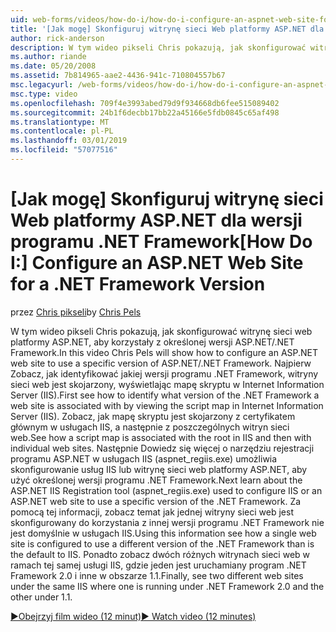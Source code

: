 ```yaml
---
uid: web-forms/videos/how-do-i/how-do-i-configure-an-aspnet-web-site-for-a-net-framework-version
title: '[Jak mogę] Skonfiguruj witrynę sieci Web platformy ASP.NET dla wersji programu .NET Framework | Dokumentacja firmy Microsoft'
author: rick-anderson
description: W tym wideo pikseli Chris pokazują, jak skonfigurować witrynę sieci web platformy ASP.NET, aby korzystały z określonej wersji ASP.NET/.NET Framework. Najpierw Zobacz jak zidentyfikować jakie v...
ms.author: riande
ms.date: 05/20/2008
ms.assetid: 7b814965-aae2-4436-941c-710804557b67
msc.legacyurl: /web-forms/videos/how-do-i/how-do-i-configure-an-aspnet-web-site-for-a-net-framework-version
msc.type: video
ms.openlocfilehash: 709f4e3993abed79d9f934668db6fee515089402
ms.sourcegitcommit: 24b1f6decbb17bb22a45166e5fdb0845c65af498
ms.translationtype: MT
ms.contentlocale: pl-PL
ms.lasthandoff: 03/01/2019
ms.locfileid: "57077516"
---
```

<a name="how-do-i-configure-an-aspnet-web-site-for-a-net-framework-version"></a><span data-ttu-id="a3dc5-104">[Jak mogę] Skonfiguruj witrynę sieci Web platformy ASP.NET dla wersji programu .NET Framework</span><span class="sxs-lookup"><span data-stu-id="a3dc5-104">[How Do I:] Configure an ASP.NET Web Site for a .NET Framework Version</span></span>
====================
<span data-ttu-id="a3dc5-105">przez [Chris pikseli](https://twitter.com/chrispels)</span><span class="sxs-lookup"><span data-stu-id="a3dc5-105">by [Chris Pels](https://twitter.com/chrispels)</span></span>

<span data-ttu-id="a3dc5-106">W tym wideo pikseli Chris pokazują, jak skonfigurować witrynę sieci web platformy ASP.NET, aby korzystały z określonej wersji ASP.NET/.NET Framework.</span><span class="sxs-lookup"><span data-stu-id="a3dc5-106">In this video Chris Pels will show how to configure an ASP.NET web site to use a specific version of ASP.NET/.NET Framework.</span></span> <span data-ttu-id="a3dc5-107">Najpierw Zobacz, jak identyfikować jakiej wersji programu .NET Framework, witryny sieci web jest skojarzony, wyświetlając mapę skryptu w Internet Information Server (IIS).</span><span class="sxs-lookup"><span data-stu-id="a3dc5-107">First see how to identify what version of the .NET Framework a web site is associated with by viewing the script map in Internet Information Server (IIS).</span></span> <span data-ttu-id="a3dc5-108">Zobacz, jak mapę skryptu jest skojarzony z certyfikatem głównym w usługach IIS, a następnie z poszczególnych witryn sieci web.</span><span class="sxs-lookup"><span data-stu-id="a3dc5-108">See how a script map is associated with the root in IIS and then with individual web sites.</span></span> <span data-ttu-id="a3dc5-109">Następnie Dowiedz się więcej o narzędziu rejestracji programu ASP.NET w usługach IIS (aspnet\_regiis.exe) umożliwia skonfigurowanie usług IIS lub witrynę sieci web platformy ASP.NET, aby użyć określonej wersji programu .NET Framework.</span><span class="sxs-lookup"><span data-stu-id="a3dc5-109">Next learn about the ASP.NET IIS Registration tool (aspnet\_regiis.exe) used to configure IIS or an ASP.NET web site to use a specific version of the .NET Framework.</span></span> <span data-ttu-id="a3dc5-110">Za pomocą tej informacji, zobacz temat jak jednej witryny sieci web jest skonfigurowany do korzystania z innej wersji programu .NET Framework nie jest domyślnie w usługach IIS.</span><span class="sxs-lookup"><span data-stu-id="a3dc5-110">Using this information see how a single web site is configured to use a different version of the .NET Framework than is the default to IIS.</span></span> <span data-ttu-id="a3dc5-111">Ponadto zobacz dwóch różnych witrynach sieci web w ramach tej samej usługi IIS, gdzie jeden jest uruchamiany program .NET Framework 2.0 i inne w obszarze 1.1.</span><span class="sxs-lookup"><span data-stu-id="a3dc5-111">Finally, see two different web sites under the same IIS where one is running under .NET Framework 2.0 and the other under 1.1.</span></span>

[<span data-ttu-id="a3dc5-112">&#9654;Obejrzyj film wideo (12 minut)</span><span class="sxs-lookup"><span data-stu-id="a3dc5-112">&#9654; Watch video (12 minutes)</span></span>](https://channel9.msdn.com/Blogs/ASP-NET-Site-Videos/how-do-i-configure-an-aspnet-web-site-for-a-net-framework-version)
